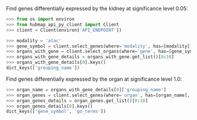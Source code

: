 Find genes differentially expressed by the kidney at significance level 0.05:

```python
>>> from os import environ
>>> from hubmap_api_py_client import Client
>>> client = Client(environ['API_ENDPOINT'])

>>> modality = 'atac'
>>> gene_symbol = client.select_genes(where='modality', has=[modality]).get_list()[10]['gene_symbol']
>>> organs_with_gene = client.select_organs(where='gene', has=[gene_symbol], genomic_modality=modality, p_value=1.0)
>>> organs_with_gene_details = organs_with_gene.get_list()[0:10]
>>> organs_with_gene_details[0].keys()
dict_keys(['grouping_name'])

```

Find genes differentially expressed by the organ at significance level 1.0:

```python
>>> organ_name = organs_with_gene_details[0]['grouping_name']
>>> organ_genes = client.select_genes(where='organ', has=[organ_name], genomic_modality='atac', p_value=1.0)
>>> organ_genes_details = organ_genes.get_list()[0:10]
>>> organ_genes_details[0].keys()
dict_keys(['gene_symbol', 'go_terms'])

```